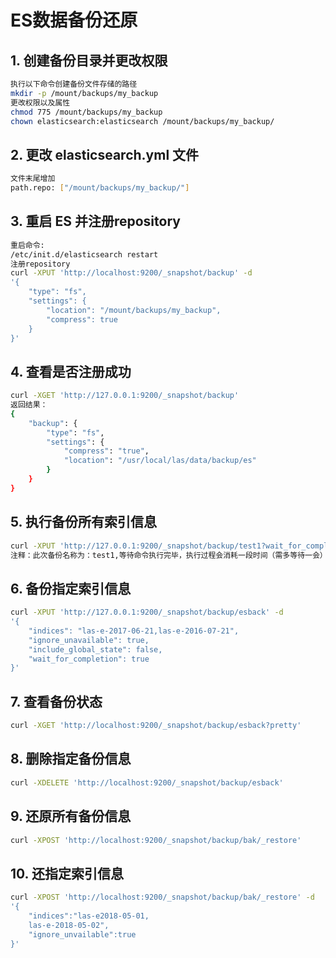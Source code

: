 # ES数据备份还原

## 1. 创建备份目录并更改权限

```sh
执行以下命令创建备份文件存储的路径
mkdir -p /mount/backups/my_backup
更改权限以及属性
chmod 775 /mount/backups/my_backup
chown elasticsearch:elasticsearch /mount/backups/my_backup/
```

## 2. 更改 elasticsearch.yml 文件

```sh
文件末尾增加
path.repo: ["/mount/backups/my_backup/"]
```

## 3. 重启 ES 并注册repository

```sh
重启命令:
/etc/init.d/elasticsearch restart
注册repository
curl -XPUT 'http://localhost:9200/_snapshot/backup' -d 
'{
	"type": "fs",
	"settings": {
		"location": "/mount/backups/my_backup",
		"compress": true
	}
}'
```

## 4. 查看是否注册成功

```sh
curl -XGET 'http://127.0.0.1:9200/_snapshot/backup'
返回结果：
{
	"backup": {
		"type": "fs",
		"settings": {
			"compress": "true",
			"location": "/usr/local/las/data/backup/es"
		}
	}
}
```

## 5. 执行备份所有索引信息

```sh
curl -XPUT 'http://127.0.0.1:9200/_snapshot/backup/test1?wait_for_completion=true'
注释：此次备份名称为：test1,等待命令执行完毕，执行过程会消耗一段时间（需多等待一会）
```

## 6. 备份指定索引信息

```sh
curl -XPUT 'http://127.0.0.1:9200/_snapshot/backup/esback' -d
'{
	"indices": "las-e-2017-06-21,las-e-2016-07-21",
	"ignore_unavailable": true,
	"include_global_state": false,
	"wait_for_completion": true
}'
```

## 7. 查看备份状态

```sh
curl -XGET 'http://localhost:9200/_snapshot/backup/esback?pretty'
```

## 8. 删除指定备份信息

```sh
curl -XDELETE 'http://localhost:9200/_snapshot/backup/esback'
```

## 9. 还原所有备份信息

```sh
curl -XPOST 'http://localhost:9200/_snapshot/backup/bak/_restore'
```

## 10. 还指定索引信息

```bash
curl -XPOST 'http://localhost:9200/_snapshot/backup/bak/_restore' -d 
'{ 
	"indices":"las-e2018-05-01,
	las-e-2018-05-02",
	"ignore_unvailable":true
}'
```
